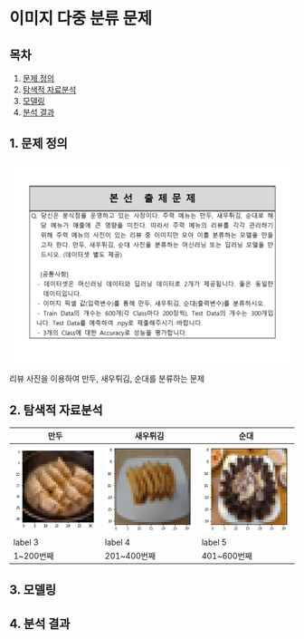 # 이미지 다중 분류 문제

## 목차
1. [문제 정의](#1-문제-정의)
2. [탐색적 자료분석](#2-탐색적-자료분석)
3. [모델링](#3-모델링)
4. [분석 결과](#4-분석-결과)

## 1. 문제 정의

![problem](img/1_camp_exam.png)

리뷰 사진을 이용하여 만두, 새우튀김, 순대를 분류하는 문제

## 2. 탐색적 자료분석

| 만두 | 새우튀김 | 순대 |
| --- | --- | --- |
| ![Mandoo](img/Mandoo.png) | ![Shrimp](img/Shrimp.png) | ![Sundae](img/Sundae.png) |
| label 3 | label 4 | label 5 |
| 1~200번째 | 201~400번째 | 401~600번째 |

## 3. 모델링
## 4. 분석 결과
